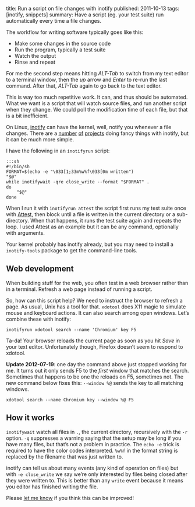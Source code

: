title: Run a script on file changes with inotify
published: 2011-10-13
tags: [inotify, snippets]
summary:
    Have a script (eg. your test suite) run automatically every time a file
    changes.

The workflow for writing software typically goes like this:

* Make some changes in the source code
* Run the program, typically a test suite
* Watch the output
* Rinse and repeat

For me the second step means hitting *ALT-Tab* to switch from my text editor
to a terminal window, then the *up* arrow and *Enter* to re-run the last
command. After that, *ALT-Tab* again to go back to the text editor.

This is way too much repetitive work. It can, and thus should be automated.
What we want is a script that will watch source files, and run another script
when they change. We could poll the modification time of each file, but
that is a bit inefficient.

On Linux, [inotify](http://en.wikipedia.org/wiki/Inotify) can have the kernel,
well, notify you whenever a file changes. There are a
[number](https://github.com/peterbe/python-gorun)
[of](http://pypi.python.org/pypi/PyZen/)
[projects](https://github.com/mynyml/watchr) doing fancy things with inotify,
but it can be much more simple.

I have the following in an `inotifyrun` script:

    :::sh
    #!/bin/sh
    FORMAT=$(echo -e "\033[1;33m%w%f\033[0m written")
    "$@"
    while inotifywait -qre close_write --format "$FORMAT" .
    do
        "$@"
    done

When I run it with `inotifyrun attest` the script first runs my test suite
once with [Attest](http://packages.python.org/Attest/), then block until
a file is written in the current directory or a sub-directory. When that
happens, it runs the test suite again and repeats the loop.
I used Attest as an example but it can be any command, optionally
with arguments.

Your kernel probably has inotify already, but you may need to install a
`inotify-tools` package to get the command-line tools.

Web development
---------------

When building stuff for the web, you often test in a web browser rather than
in a terminal. Refresh a web page instead of running a script.

So, how can this script help? We need to instruct the browser to refresh
a page. As usual, Unix has a tool for that. `xdotool` does X11 magic to
simulate mouse and keyboard actions. It can also search among open windows.
Let’s combine these with inotify:

    inotifyrun xdotool search --name 'Chromium' key F5

Ta-da! Your browser reloads the current page as soon as you hit *Save* in your
text editor. Unfortunately though, Firefox doesn’t seem to respond to xdotool.

**Update 2012-07-19**: one day the command above just stopped working for me.
It turns out it only sends F5 to the *first* window that matches the search.
Sometimes that happens to be one the reloads on F5, sometimes not.
The new command below fixes this: `--window %@` sends the key to all matching
windows.

    xdotool search --name Chromium key --window %@ F5


How it works
------------

`inotifywait` watch all files in `.`, the current directory, recursively with
the `-r` option. `-q` suppresses a warning saying that the setup may be long
if you have many files, but that’s not a problem in practice.
The `echo -e` trick is required to have the color codes interpreted.
`%w%f` in the format string is replaced by the filename that was just
written to.

inotify can tell us about many events (any kind of operation on files)
but with `-e close_write` we say we’re only interested by files being closed
after they were written to. This is better than any `write` event because
it means you editor has finished writing the file.

Please [let me know](/about/) if you think this can be improved!
